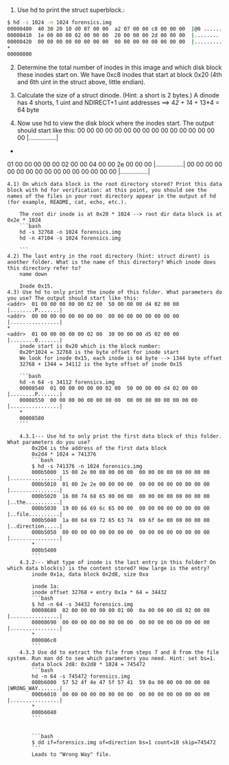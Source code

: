 1. Use hd to print the struct superblock.:

```bash
$ hd -s 1024 -n 1024 forensics.img
00000400  40 30 20 10 d0 07 00 00  a2 07 00 00 c8 00 00 00  |@0 .............|
00000410  1e 00 00 00 02 00 00 00  20 00 00 00 2d 00 00 00  |........ ...-...|
00000420  00 00 00 00 00 00 00 00  00 00 00 00 00 00 00 00  |................|
*
00000800
```

2. Determine the total number of inodes in this image and which disk block these inodes start on.
    We have 0xc8 inodes that start at block 0x20 (4th and 6th uint in the struct above, little endian).

3. Calculate the size of a struct dinode. (Hint: a short is 2 bytes.)
    A dinode has 4 shorts, 1 uint and NDIRECT+1 uint addresses ==> 4*2 + 1*4 + 13*4 = 64 byte

4. Now use hd to view the disk block where the inodes start. The output should start like this:
<addr> 00 00 00 00 00 00 00 00  00 00 00 00 00 00 00 00  |................|
*
<addr> 01 00 00 00 00 00 02 00  00 04 00 00 2e 00 00 00  |................|
<addr> 00 00 00 00 00 00 00 00  00 00 00 00 00 00 00 00  |................|

    4.1) On which data block is the root directory stored? Print this data block with hd for verification: at this point, you should see the names of the files in your root directory appear in the output of hd (for example, README, cat, echo, etc.). 

        The root dir inode is at 0x20 * 1024 --> root dir data block is at 0x2e * 1024
        ```bash
        hd -s 32768 -n 1024 forensics.img
        hd -n 47104 -s 1024 forensics.img

        ```
    4.2) The last entry in the root directory (hint: struct dirent) is another folder. What is the name of this directory? Which inode does this directory refer to?
        name down

        Inode 0x15.
    4.3) Use hd to only print the inode of this folder. What parameters do you use? The output should start like this:
    <addr>  01 00 00 00 00 00 02 00  50 00 00 00 d4 02 00 00  |........P.......|
    <addr>  00 00 00 00 00 00 00 00  00 00 00 00 00 00 00 00  |................|
    *
    <addr>  01 00 00 00 00 00 02 00  30 00 00 00 d5 02 00 00  |........0.......|
        inode start is 0x20 which is the block number: 
        0x20*1024 = 32768 is the byte offset for inode start
        We look for inode 0x15, each inode is 64 byte --> 1344 byte offset
        32768 + 1344 = 34112 is the byte offset of inode 0x15

        ```bash
        hd -n 64 -s 34112 forensics.img
        00008540  01 00 00 00 00 00 02 00  50 00 00 00 d4 02 00 00  |........P.......|
        00008550  00 00 00 00 00 00 00 00  00 00 00 00 00 00 00 00  |................|
        *
        00008580
        ```

        4.3.1--- Use hd to only print the first data block of this folder. What parameters do you use?
            0x2D4 is the address of the first data block
            0x2d4 * 1024 = 741376
            ```bash
            $ hd -s 741376 -n 1024 forensics.img
            000b5000  15 00 2e 00 00 00 00 00  00 00 00 00 00 00 00 00  |................|
            000b5010  01 00 2e 2e 00 00 00 00  00 00 00 00 00 00 00 00  |................|
            000b5020  16 00 74 68 65 00 00 00  00 00 00 00 00 00 00 00  |..the...........|
            000b5030  19 00 66 69 6c 65 00 00  00 00 00 00 00 00 00 00  |..file..........|
            000b5040  1a 00 64 69 72 65 63 74  69 6f 6e 00 00 00 00 00  |..direction.....|
            000b5050  00 00 00 00 00 00 00 00  00 00 00 00 00 00 00 00  |................|
            *
            000b5400
            ```
        4.3.2--- What type of inode is the last entry in this folder? On which data block(s) is the content stored? How large is the entry?
            inode 0x1a, data block 0x2d8, size 0xa

            inode 1a:
            inode offset 32768 + entry 0x1a * 64 = 34432
            ```bash
            $ hd -n 64 -s 34432 forensics.img
            00008680  02 00 00 00 00 00 01 00  0a 00 00 00 d8 02 00 00  |................|
            00008690  00 00 00 00 00 00 00 00  00 00 00 00 00 00 00 00  |................|
            *
            000086c0
            ```
        4.3.3 Use dd to extract the file from steps 7 and 8 from the file system. Run man dd to see which parameters you need. Hint: set bs=1.
            data block 2d8: 0x2d8 * 1024 = 745472
            ```bash
            hd -n 64 -s 745472 forensics.img
            000b6000  57 52 4f 4e 47 5f 57 41  59 0a 00 00 00 00 00 00  |WRONG_WAY.......|
            000b6010  00 00 00 00 00 00 00 00  00 00 00 00 00 00 00 00  |................|
            *
            000b6040
            ```


            ```bash
            $ dd if=forensics.img of=direction bs=1 count=10 skip=745472
            ```
            Leads to "Wrong Way" file.


